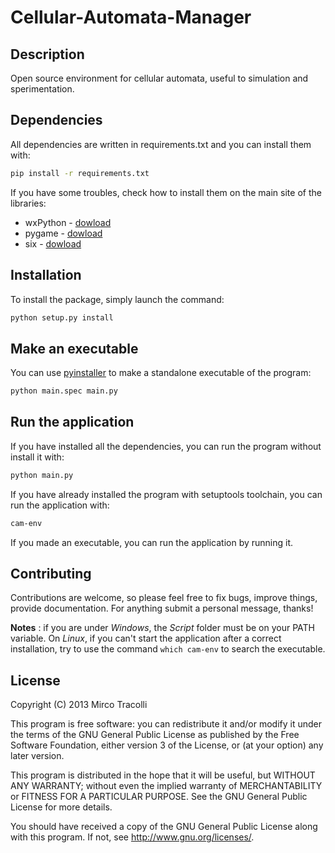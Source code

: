 Cellular-Automata-Manager
=========================

## Description
Open source environment for cellular automata, useful to simulation and sperimentation.

## Dependencies

All dependencies are written in requirements.txt and you can install them with:
```bash
pip install -r requirements.txt
```

If you have some troubles, check how to install them on the main site of the libraries:
* wxPython - [dowload](http://www.wxpython.org/download.php#stable)
* pygame - [dowload](http://www.pygame.org/download.shtml)
* six - [dowload](https://pypi.python.org/pypi/six)

## Installation

To install the package, simply launch the command:
```bash
python setup.py install
```

## Make an executable

You can use [pyinstaller](http://www.pyinstaller.org/) to make a standalone executable of the program:
```bash
python main.spec main.py
```

## Run the application

If you have installed all the dependencies, you can run the program without install it with:
```bash
python main.py
```

If you have already installed the program with setuptools toolchain, you can run the application with:
```bash
cam-env
```

If you made an executable, you can run the application by running it.

## Contributing

Contributions are welcome, so please feel free to fix bugs, improve things, provide documentation. 
For anything submit a personal message, thanks!

**Notes** : if you are under _Windows_, the _Script_ folder must be on your PATH variable. 
On _Linux_, if you can't start the application after a correct installation, try
to use the command ```which cam-env``` to search the executable. 

## License
Copyright (C) 2013  Mirco Tracolli

This program is free software: you can redistribute it and/or modify
it under the terms of the GNU General Public License as published by
the Free Software Foundation, either version 3 of the License, or
(at your option) any later version.

This program is distributed in the hope that it will be useful,
but WITHOUT ANY WARRANTY; without even the implied warranty of
MERCHANTABILITY or FITNESS FOR A PARTICULAR PURPOSE.  See the
GNU General Public License for more details.

You should have received a copy of the GNU General Public License
along with this program.  If not, see <http://www.gnu.org/licenses/>.
